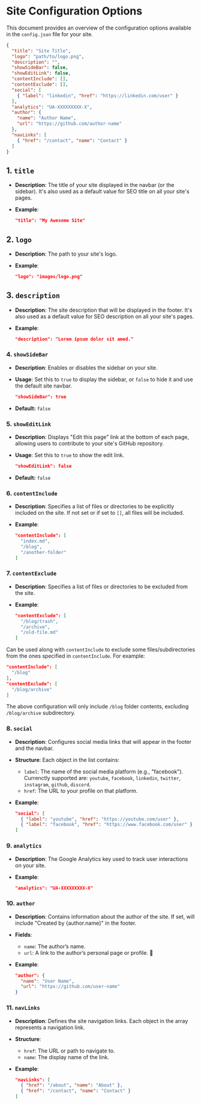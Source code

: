 # Site Configuration Options

This document provides an overview of the configuration options available in the `config.json` file for your site.

```json
{
  "title": "Site Title",
  "logo": "path/to/logo.png",
  "description": "",
  "showSideBar": false,
  "showEditLink": false,
  "contentInclude": [],
  "contentExclude": [],
  "social": [
    { "label": "linkedin", "href": "https://linkedin.com/user" }
  ],
  "analytics": "UA-XXXXXXXXX-X",
  "author": {
    "name": "Author Name",
    "url": "https://github.com/author-name"
  },
  "navLinks": [
    { "href": "/contact", "name": "Contact" }
  ]
}
```

## 1. **`title`**

- **Description**: The title of your site displayed in the navbar (or the sidebar). It's also used as a default value for SEO title on all your site's pages.
- **Example**:
  
  ```json
  "title": "My Awesome Site"
  ```

## 2. **`logo`**

- **Description**: The path to your site's logo.
- **Example**:
 
  ```json
  "logo": "images/logo.png"
  ```

## 3. **`description`**

- **Description**: The site description that will be displayed in the footer. It's also used as a default value for SEO description on all your site's pages.
- **Example**:
  
  ```json
  "description": "Lorem ipsum dolor sit amed."
  ```

### 4. **`showSideBar`**

- **Description**: Enables or disables the sidebar on your site.
- **Usage**: Set this to `true` to display the sidebar, or `false` to hide it and use the default site navbar.
  
  ```json
  "showSideBar": true
  ```
- **Default:** `false`

### 5. **`showEditLink`**

- **Description**: Displays "Edit this page" link at the bottom of each page, allowing users to contribute to your site's GitHub repository.
- **Usage**: Set this to `true` to show the edit link.

  ```json
  "showEditLink": false
  ```
- **Default:** `false`

### 6. **`contentInclude`**

- **Description**: Specifies a list of files or directories to be explicitly included on the site. If not set or if set to `[]`, all files will be included.
- **Example**:
  
  ```json
  "contentInclude": [
    "index.md", 
    "/blog", 
    "/another-folder"
  ] 
  ```

### 7. **`contentExclude`**

- **Description**: Specifies a list of files or directories to be excluded from the site.
- **Example**:
  
  ```json
  "contentExclude": [
    "/blog/trash",
    "/archive",
    "/old-file.md"
  ]
  ```

Can be used along with `contentInclude` to exclude some files/subdirectories from the ones specified in `contentInclude`. For example:

  ```json
  "contentInclude": [
    "/blog"
  ],
  "contentExclude": [
    "/blog/archive"
  ]
  ```

The above configuration will only include `/blog` folder contents, excluding `/blog/archive` subdirectory.

### 8. **`social`**

- **Description**: Configures social media links that will appear in the footer and the navbar.
- **Structure**: Each object in the list contains:
  - `label`: The name of the social media platform (e.g., "facebook"). Currenctly supported are: `youtube`, `facebook`, `linkedin`, `twitter`, `instagram`, `github`, `discord`.
  - `href`: The URL to your profile on that platform.

- **Example**:

  ```json
  "social": [
    { "label": "youtube", "href": "https://youtube.com/user" },
    { "label": "facebook", "href": "https://www.facebook.com/user" }
  ]
  ```

### 9. **`analytics`**

- **Description**: The Google Analytics key used to track user interactions on your site.
- **Example**:

  ```json
  "analytics": "UA-XXXXXXXXX-X"
  ```

### 10. **`author`**
- **Description**: Contains information about the author of the site. If set, will include "Created by {author.name}" in the footer.
- **Fields**:
  - `name`: The author’s name.
  - `url`: A link to the author’s personal page or profile. 🚧

- **Example**:

  ```json
  "author": {
    "name": "User Name",
    "url": "https://github.com/user-name"
  }
  ```

### 11. **`navLinks`**
- **Description**: Defines the site navigation links. Each object in the array represents a navigation link.
- **Structure**:
  - `href`: The URL or path to navigate to.
  - `name`: The display name of the link.

- **Example**:

  ```json
  "navLinks": [
    { "href": "/about", "name": "About" },
    { "href": "/contact", "name": "Contact" }
  ]
  ```

